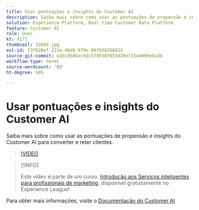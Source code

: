 ```yaml
---
title: Usar pontuações e insights do Customer AI
description: Saiba mais sobre como usar as pontuações de propensão e insights do Customer AI para converter e reter clientes.
solution: Experience Platform, Real-time Customer Data Platform
feature: Customer AI
role: User
kt: 4171
thumbnail: 32666.jpg
exl-id: f3f628ef-223a-48d9-979e-86f038268923
source-git-commit: e2bc058bac9dc5f95587655420ef254e896eba3b
workflow-type: tm+mt
source-wordcount: '83'
ht-degree: 50%

---
```


# Usar pontuações e insights do Customer AI

Saiba mais sobre como usar as pontuações de propensão e insights do Customer AI para converter e reter clientes.

>[!VIDEO](https://video.tv.adobe.com/v/32666?quality=12&learn=on)

>[!INFO]
>
> Este vídeo é parte de um curso. [Introdução aos Serviços inteligentes para profissionais de marketing](https://experienceleague.adobe.com/?recommended=ExperiencePlatform-U-1-2020.1.intelligentservices), disponível gratuitamente no Experience League!

Para obter mais informações, visite o [Documentação do Customer AI](https://experienceleague.adobe.com/docs/experience-platform/intelligent-services/customer-ai/overview.html)
